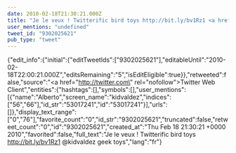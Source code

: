 ```yaml
---
date: 2010-02-18T21:30:21.000Z
title: "Je le veux ! Twitterific bird toys http://bit.ly/bv1Rz1 <a href='http://twitter.com/kidvaldez'>@kidvaldez</a> geek toys″"
user_mentions: "undefined"
tweet_id: "9302025621"
pub_type: "tweet"
---
```

{"edit_info":{"initial":{"editTweetIds":["9302025621"],"editableUntil":"2010-02-18T22:00:21.000Z","editsRemaining":"5","isEditEligible":true}},"retweeted":false,"source":"<a href=\"http://twitter.com\" rel=\"nofollow\">Twitter Web Client</a>","entities":{"hashtags":[],"symbols":[],"user_mentions":[{"name":"Alberto","screen_name":"kidvaldez","indices":["56","66"],"id_str":"53017241","id":"53017241"}],"urls":[]},"display_text_range":["0","76"],"favorite_count":"0","id_str":"9302025621","truncated":false,"retweet_count":"0","id":"9302025621","created_at":"Thu Feb 18 21:30:21 +0000 2010","favorited":false,"full_text":"Je le veux ! Twitterific bird toys http://bit.ly/bv1Rz1 @kidvaldez geek toys","lang":"fr"}
